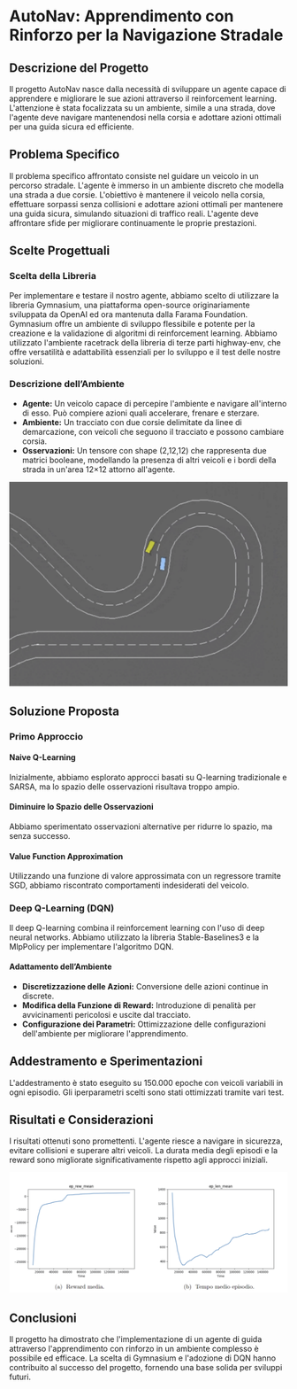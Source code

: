 # AutoNav: Apprendimento con Rinforzo per la Navigazione Stradale

## Descrizione del Progetto

Il progetto AutoNav nasce dalla necessità di sviluppare un agente capace di apprendere e migliorare le sue azioni attraverso il reinforcement learning. L'attenzione è stata focalizzata su un ambiente, simile a una strada, dove l'agente deve navigare mantenendosi nella corsia e adottare azioni ottimali per una guida sicura ed efficiente.

## Problema Specifico

Il problema specifico affrontato consiste nel guidare un veicolo in un percorso stradale. L'agente è immerso in un ambiente discreto che modella una strada a due corsie. L'obiettivo è mantenere il veicolo nella corsia, effettuare sorpassi senza collisioni e adottare azioni ottimali per mantenere una guida sicura, simulando situazioni di traffico reali. L'agente deve affrontare sfide per migliorare continuamente le proprie prestazioni.

## Scelte Progettuali

### Scelta della Libreria

Per implementare e testare il nostro agente, abbiamo scelto di utilizzare la libreria Gymnasium, una piattaforma open-source originariamente sviluppata da OpenAI ed ora mantenuta dalla Farama Foundation. Gymnasium offre un ambiente di sviluppo flessibile e potente per la creazione e la validazione di algoritmi di reinforcement learning. Abbiamo utilizzato l'ambiente racetrack della libreria di terze parti highway-env, che offre versatilità e adattabilità essenziali per lo sviluppo e il test delle nostre soluzioni.

### Descrizione dell’Ambiente

- **Agente:** Un veicolo capace di percepire l'ambiente e navigare all'interno di esso. Può compiere azioni quali accelerare, frenare e sterzare.
- **Ambiente:** Un tracciato con due corsie delimitate da linee di demarcazione, con veicoli che seguono il tracciato e possono cambiare corsia.
- **Osservazioni:** Un tensore con shape (2,12,12) che rappresenta due matrici booleane, modellando la presenza di altri veicoli e i bordi della strada in un'area 12×12 attorno all'agente.

![Ambiente Racetrack](./img/ProgettoAi.png)

## Soluzione Proposta

### Primo Approccio

#### Naive Q-Learning

Inizialmente, abbiamo esplorato approcci basati su Q-learning tradizionale e SARSA, ma lo spazio delle osservazioni risultava troppo ampio.

#### Diminuire lo Spazio delle Osservazioni

Abbiamo sperimentato osservazioni alternative per ridurre lo spazio, ma senza successo.

#### Value Function Approximation

Utilizzando una funzione di valore approssimata con un regressore tramite SGD, abbiamo riscontrato comportamenti indesiderati del veicolo.

### Deep Q-Learning (DQN)

Il deep Q-learning combina il reinforcement learning con l'uso di deep neural networks. Abbiamo utilizzato la libreria Stable-Baselines3 e la MlpPolicy per implementare l'algoritmo DQN.

#### Adattamento dell’Ambiente

- **Discretizzazione delle Azioni:** Conversione delle azioni continue in discrete.
- **Modifica della Funzione di Reward:** Introduzione di penalità per avvicinamenti pericolosi e uscite dal tracciato.
- **Configurazione dei Parametri:** Ottimizzazione delle configurazioni dell'ambiente per migliorare l'apprendimento.

## Addestramento e Sperimentazioni

L'addestramento è stato eseguito su 150.000 epoche con veicoli variabili in ogni episodio. Gli iperparametri scelti sono stati ottimizzati tramite vari test.

## Risultati e Considerazioni

I risultati ottenuti sono promettenti. L'agente riesce a navigare in sicurezza, evitare collisioni e superare altri veicoli. La durata media degli episodi e la reward sono migliorate significativamente rispetto agli approcci iniziali.

![Grafici Risultati DQN](./img/img.png)

## Conclusioni

Il progetto ha dimostrato che l'implementazione di un agente di guida attraverso l'apprendimento con rinforzo in un ambiente complesso è possibile ed efficace. La scelta di Gymnasium e l'adozione di DQN hanno contribuito al successo del progetto, fornendo una base solida per sviluppi futuri.
